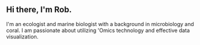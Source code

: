 ## Hi there, I'm Rob.

I'm an ecologist and marine biologist with a background in microbiology and coral. I am passionate about utilizing 'Omics technology and effective data visualization. 

